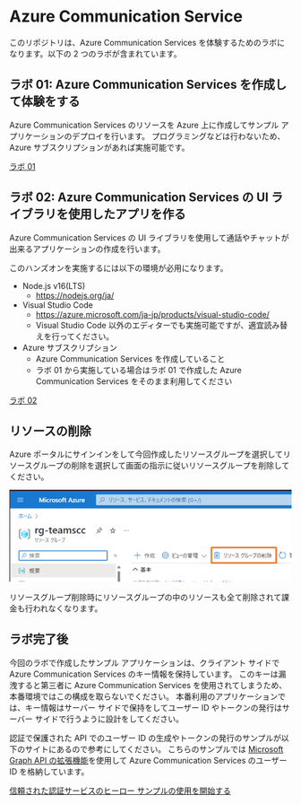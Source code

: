 # Azure Communication Service

このリポジトリは、Azure Communication Services を体験するためのラボになります。以下の 2 つのラボが含まれています。

## ラボ 01: Azure Communication Services を作成して体験をする

Azure Communication Services のリソースを Azure 上に作成してサンプル アプリケーションのデプロイを行います。
プログラミングなどは行わないため、Azure サブスクリプションがあれば実施可能です。

[ラボ 01](./contents/lab01/README.md)

## ラボ 02: Azure Communication Services の UI ライブラリを使用したアプリを作る

Azure Communication Services の UI ライブラリを使用して通話やチャットが出来るアプリケーションの作成を行います。

このハンズオンを実施するには以下の環境が必用になります。

- Node.js v16(LTS)
  - https://nodejs.org/ja/
- Visual Studio Code
  - https://azure.microsoft.com/ja-jp/products/visual-studio-code/
  - Visual Studio Code 以外のエディターでも実施可能ですが、適宜読み替えを行ってください。
- Azure サブスクリプション
  - Azure Communication Services を作成していること
  - ラボ 01 から実施している場合はラボ 01 で作成した Azure Communication Services をそのまま利用してください

[ラボ 02](./contents/lab02/README.md)

## リソースの削除

Azure ポータルにサインインをして今回作成したリソースグループを選択してリソースグループの削除を選択して画面の指示に従いリソースグループを削除してください。

![](images/2022-10-18-12-03-13.png)

リソースグループ削除時にリソースグループの中のリソースも全て削除されて課金も行われなくなります。



## ラボ完了後

今回のラボで作成したサンプル アプリケーションは、クライアント サイドで Azure Communication Services のキー情報を保持しています。
このキーは漏洩すると第三者に Azure Communication Services を使用されてしまうため、本番環境ではこの構成を取らないでください。
本番利用のアプリケーションでは、キー情報はサーバー サイドで保持をしてユーザー ID やトークンの発行はサーバー サイドで行うように設計をしてください。

認証で保護された API でのユーザー ID の生成やトークンの発行のサンプルが以下のサイトにあるので参考にしてください。
こちらのサンプルでは [Microsoft Graph API の拡張機能](https://learn.microsoft.com/ja-jp/graph/extensibility-overview)を使用して Azure Communication Services のユーザー ID を格納しています。

[信頼された認証サービスのヒーロー サンプルの使用を開始する](https://learn.microsoft.com/ja-jp/azure/communication-services/samples/trusted-auth-sample?pivots=programming-language-javascript)



